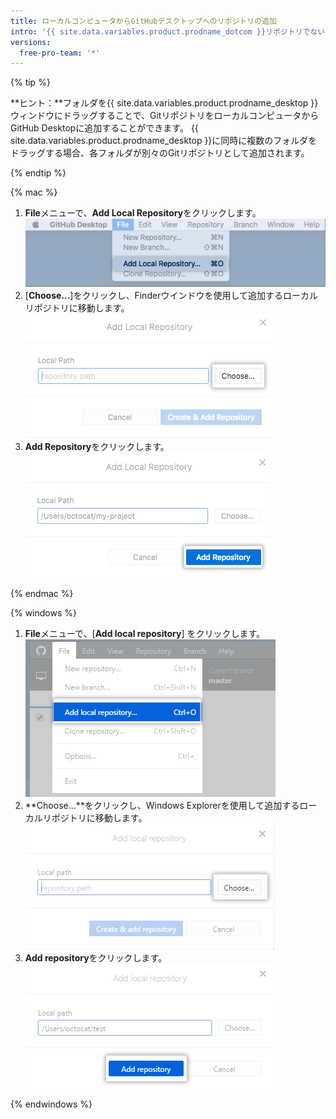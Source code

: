 ```yaml
---
title: ローカルコンピュータからGitHubデスクトップへのリポジトリの追加
intro: '{{ site.data.variables.product.prodname_dotcom }}リポジトリでない場合でも、{{ site.data.variables.product.prodname_desktop }}にGitリポジトリを追加できます。'
versions:
  free-pro-team: '*'
---
```


{% tip %}

**ヒント：**フォルダを{{ site.data.variables.product.prodname_desktop }}ウィンドウにドラッグすることで、GitリポジトリをローカルコンピュータからGitHub Desktopに追加することができます。 {{ site.data.variables.product.prodname_desktop }}に同時に複数のフォルダをドラッグする場合、各フォルダが別々のGitリポジトリとして追加されます。

{% endtip %}

{% mac %}

1. **File**メニューで、**Add Local Repository**をクリックします。 ![Add Local Repositoryメニューオプション](/assets/images/help/desktop/add-local-repository-mac.png)
2. [**Choose...**]をクリックし、Finderウインドウを使用して追加するローカルリポジトリに移動します。 ![Macアプリケーション内のLocal Pathフィールド](/assets/images/help/desktop/add-repo-choose-button-mac.png)
4. **Add Repository**をクリックします。 ![Macアプリケーション内のAdd repositoryボタン](/assets/images/help/desktop/add-repository-button-mac.png)

{% endmac %}

{% windows %}

1. **File**メニューで、[**Add local repository**] をクリックします。 ![Add Local Repositoryメニューオプション](/assets/images/help/desktop/add-local-repository-windows.png)
2. **Choose...**をクリックし、Windows Explorerを使用して追加するローカルリポジトリに移動します。 ![Windowsアプリケーション内のLocal Pathフィールド](/assets/images/help/desktop/add-repo-choose-button-win.png)
4. **Add repository**をクリックします。 ![Windowsアプリケーション内のAdd repositoryボタン](/assets/images/help/desktop/add-repository-button-windows.png)

{% endwindows %}
